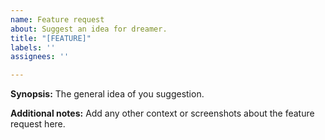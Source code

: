 ```yaml
---
name: Feature request
about: Suggest an idea for dreamer.
title: "[FEATURE]"
labels: ''
assignees: ''

---
```


**Synopsis:**
The general idea of you suggestion.

**Additional notes:**
Add any other context or screenshots about the feature request here.
